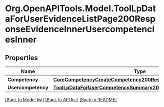 # Org.OpenAPITools.Model.ToolLpDataForUserEvidenceListPage200ResponseEvidenceInnerUsercompetenciesInner

## Properties

Name | Type | Description | Notes
------------ | ------------- | ------------- | -------------
**Competency** | [**CoreCompetencyCreateCompetency200Response**](CoreCompetencyCreateCompetency200Response.md) |  | [optional] 
**Usercompetency** | [**ToolLpDataForUserCompetencySummary200ResponseUsercompetency**](ToolLpDataForUserCompetencySummary200ResponseUsercompetency.md) |  | [optional] 

[[Back to Model list]](../README.md#documentation-for-models) [[Back to API list]](../README.md#documentation-for-api-endpoints) [[Back to README]](../README.md)

